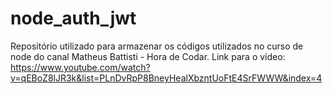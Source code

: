 # node_auth_jwt

Repositório utilizado para armazenar os códigos utilizados no curso de node do canal Matheus Battisti - Hora de Codar. Link para o vídeo: https://www.youtube.com/watch?v=qEBoZ8lJR3k&list=PLnDvRpP8BneyHealXbzntUoFtE4SrFWWW&index=4
